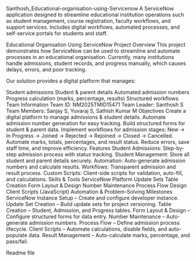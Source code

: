Santhosh_Educational-organisation-using-Servicenow
A ServiceNow application designed to streamline educational institution operations such as student management, course registration, faculty workflows, and support services. Includes digital workflows, automated processes, and self-service portals for students and staff.

Educational Organisation Using ServiceNow
Project Overview
This project demonstrates how ServiceNow can be used to streamline and automate processes in an educational organisation.
Currently, many institutions handle admissions, student records, and progress manually, which causes delays, errors, and poor tracking.

Our solution provides a digital platform that manages:

Student admissions
Student & parent details
Automated admission numbers
Progress calculation (marks, percentage, results)
Structured workflows
Team Information
Team ID: NM2025TMID15471
Team Leader: Santhosh S
Team Members: Sanjay S, Yuvaraj S, Sathish Kumar M
Objectives
Create a digital platform to manage admissions & student details.
Automate admission number generation for easy tracking.
Build structured forms for student & parent data.
Implement workflows for admission stages:
New → In Progress → Joined → Rejected → Rejoined → Closed → Cancelled.
Automate marks, totals, percentages, and result status.
Reduce errors, save staff time, and improve efficiency.
Features
Student Admissions: Step-by-step admission process with status tracking.
Student Management: Store all student and parent details securely.
Automation: Auto-generate admission numbers and calculate results.
Workflows: Transparent admission and result process.
Custom Scripts: Client-side scripts for validation, auto-fill, and calculations.
Skills & Tools
ServiceNow Platform
Update Sets
Table Creation
Form Layout & Design
Number Maintenance
Process Flow Design
Client Scripts (JavaScript)
Automation & Problem-Solving
Milestones
ServiceNow Instance Setup – Create and configure developer instance.
Update Set Creation – Build update sets for project versioning.
Table Creation – Student, Admission, and Progress tables.
Form Layout & Design – Configure structured forms for data entry.
Number Maintenance – Auto-generate admission numbers.
Process Flow – Define admission process lifecycle.
Client Scripts – Automate calculations, disable fields, and auto-populate data.
Result Management – Auto-calculate marks, percentage, and pass/fail.

Readme file
